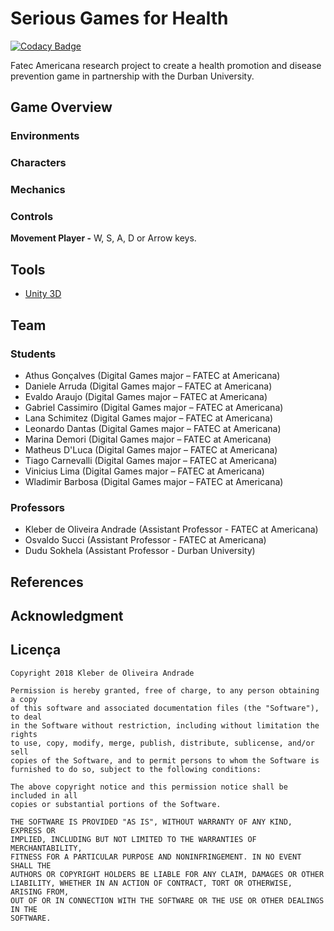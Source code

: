 # Serious Games for Health

[![Codacy Badge](https://api.codacy.com/project/badge/Grade/a79b5ac0ba23464eb764f9ce88e59377)](https://app.codacy.com/app/kleberandrade/serious-games-for-health?utm_source=github.com&utm_medium=referral&utm_content=kleberandrade/serious-games-for-health&utm_campaign=Badge_Grade_Dashboard)

Fatec Americana research project to create a health promotion and disease prevention game in partnership with the Durban University.

## Game Overview

### Environments

### Characters

### Mechanics

### Controls
**Movement Player -** W, S, A, D or Arrow keys.
## Tools

*   [Unity 3D](https://unity.com)

## Team

### Students
*   Athus Gonçalves (Digital Games major – FATEC at Americana)
*   Daniele Arruda (Digital Games major – FATEC at Americana)
*   Evaldo Araujo (Digital Games major – FATEC at Americana)
*   Gabriel Cassimiro (Digital Games major – FATEC at Americana)
*   Lana Schimitez (Digital Games major – FATEC at Americana)
*   Leonardo Dantas (Digital Games major – FATEC at Americana)
*   Marina Demori (Digital Games major – FATEC at Americana)
*   Matheus D'Luca (Digital Games major – FATEC at Americana)
*   Tiago Carnevalli (Digital Games major – FATEC at Americana)
*   Vinicius Lima (Digital Games major – FATEC at Americana)
*   Wladimir Barbosa (Digital Games major – FATEC at Americana)

### Professors
*   Kleber de Oliveira Andrade (Assistant Professor - FATEC at Americana)
*   Osvaldo Succi (Assistant Professor - FATEC at Americana)
*   Dudu Sokhela (Assistant Professor - Durban University)

## References

## Acknowledgment

## Licença

    Copyright 2018 Kleber de Oliveira Andrade
    
    Permission is hereby granted, free of charge, to any person obtaining a copy
    of this software and associated documentation files (the "Software"), to deal
    in the Software without restriction, including without limitation the rights
    to use, copy, modify, merge, publish, distribute, sublicense, and/or sell
    copies of the Software, and to permit persons to whom the Software is
    furnished to do so, subject to the following conditions:
    
    The above copyright notice and this permission notice shall be included in all
    copies or substantial portions of the Software.
    
    THE SOFTWARE IS PROVIDED "AS IS", WITHOUT WARRANTY OF ANY KIND, EXPRESS OR
    IMPLIED, INCLUDING BUT NOT LIMITED TO THE WARRANTIES OF MERCHANTABILITY,
    FITNESS FOR A PARTICULAR PURPOSE AND NONINFRINGEMENT. IN NO EVENT SHALL THE
    AUTHORS OR COPYRIGHT HOLDERS BE LIABLE FOR ANY CLAIM, DAMAGES OR OTHER
    LIABILITY, WHETHER IN AN ACTION OF CONTRACT, TORT OR OTHERWISE, ARISING FROM,
    OUT OF OR IN CONNECTION WITH THE SOFTWARE OR THE USE OR OTHER DEALINGS IN THE
    SOFTWARE.

